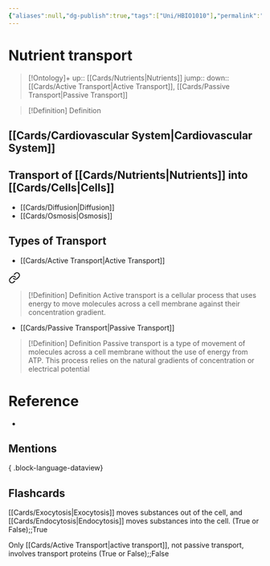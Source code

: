 ```yaml
---
{"aliases":null,"dg-publish":true,"tags":["Uni/HBIO1010"],"permalink":"/cards/nutrient-transport/","dgPassFrontmatter":true}
---
```


# Nutrient transport

> [!Ontology]+
> up:: [[Cards/Nutrients\|Nutrients]]
> jump::
> down:: [[Cards/Active Transport\|Active Transport]], [[Cards/Passive Transport\|Passive Transport]]

> [!Definition] Definition

## [[Cards/Cardiovascular System\|Cardiovascular System]]

## Transport of [[Cards/Nutrients\|Nutrients]] into [[Cards/Cells\|Cells]]

- [[Cards/Diffusion\|Diffusion]]
- [[Cards/Osmosis\|Osmosis]]

## Types of Transport

- [[Cards/Active Transport\|Active Transport]]
	
<div class="transclusion internal-embed is-loaded"><a class="markdown-embed-link" href="/cards/active-transport/#d7dd25" aria-label="Open link"><svg xmlns="http://www.w3.org/2000/svg" width="24" height="24" viewBox="0 0 24 24" fill="none" stroke="currentColor" stroke-width="2" stroke-linecap="round" stroke-linejoin="round" class="svg-icon lucide-link"><path d="M10 13a5 5 0 0 0 7.54.54l3-3a5 5 0 0 0-7.07-7.07l-1.72 1.71"></path><path d="M14 11a5 5 0 0 0-7.54-.54l-3 3a5 5 0 0 0 7.07 7.07l1.71-1.71"></path></svg></a><div class="markdown-embed">



> [!Definition] Definition
> Active transport is a cellular process that uses energy to move molecules across a cell membrane against their concentration gradient.

</div></div>

- [[Cards/Passive Transport\|Passive Transport]]
	
<div class="transclusion internal-embed is-loaded"><div class="markdown-embed">



> [!Definition] Definition
> Passive transport is a type of movement of molecules across a cell membrane without the use of energy from ATP. This process relies on the natural gradients of concentration or electrical potential

</div></div>

# Reference

- 

## Mentions


{ .block-language-dataview}

## Flashcards

[[Cards/Exocytosis\|Exocytosis]] moves substances out of the cell, and [[Cards/Endocytosis\|Endocytosis]] moves substances into the cell. (True or False);;True

Only [[Cards/Active Transport\|active transport]], not passive transport, involves transport proteins (True or False);;False

